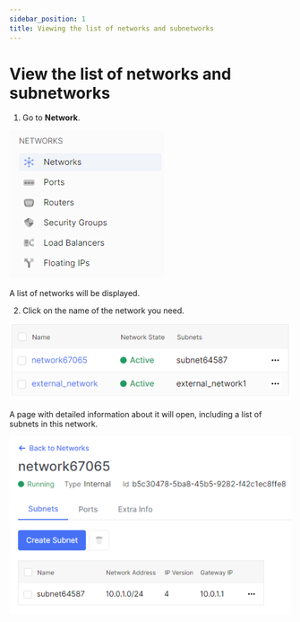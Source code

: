 ```yaml
---
sidebar_position: 1
title: Viewing the list of networks and subnetworks
---
```


# View the list of networks and subnetworks

1. Go to **Network**.

![](../img/i-net1.png)

A list of networks will be displayed.

2. Click on the name of the network you need.

![](../img/i-net2.png)

A page with detailed information about it will open, including a list of subnets in this network.

![](../img/i-net3.png)